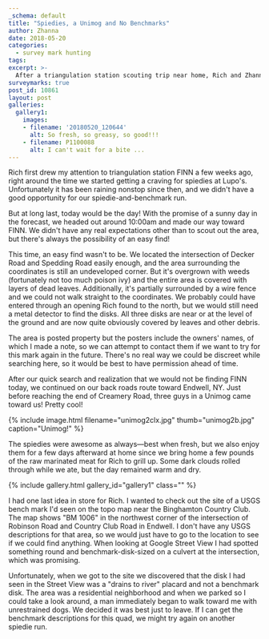 ```yaml
---
_schema: default
title: "Spiedies, a Unimog and No Benchmarks"
author: Zhanna
date: 2018-05-20
categories:
  - survey mark hunting
tags:
excerpt: >-
  After a triangulation station scouting trip near home, Rich and Zhanna head north to New York for Lupo's famous spiedies!
surveymarks: true
post_id: 10861
layout: post
galleries:
  gallery1:
    images:
    - filename: '20180520_120644'
      alt: So fresh, so greasy, so good!!!
    - filename: P1100088
      alt: I can't wait for a bite ...                              
---
```


Rich first drew my attention to triangulation station FINN a few weeks ago, right around the time we started getting a craving for spiedies at Lupo's. Unfortunately it has been raining nonstop since then, and we didn't have a good opportunity for our spiedie-and-benchmark run. 

But at long last, today would be the day! With the promise of a sunny day in the forecast, we headed out around 10:00am and made our way toward FINN. We didn't have any real expectations other than to scout out the area, but there's always the possibility of an easy find!

This time, an easy find wasn't to be. We located the intersection of Decker Road and Spedding Road easily enough, and the area surrounding the coordinates is still an undeveloped corner. But it's overgrown with weeds (fortunately not too much poison ivy) and the entire area is covered with layers of dead leaves. Additionally, it's partially surrounded by a wire fence and we could not walk straight to the coordinates. We probably could have entered through an opening Rich found to the north, but we would still need a metal detector to find the disks. All three disks are near or at the level of the ground and are now quite obviously covered by leaves and other debris.

The area is posted property but the posters include the owners' names, of which I made a note, so we can attempt to contact them if we want to try for this mark again in the future. There's no real way we could be discreet while searching here, so it would be best to have permission ahead of time.

After our quick search and realization that we would not be finding FINN today, we continued on our back roads route toward Endwell, NY. Just before reaching the end of Creamery Road, three guys in a Unimog came toward us! Pretty cool!

{% include image.html filename="unimog2clx.jpg" thumb="unimog2b.jpg" caption="Unimog!" %}

The spiedies were awesome as always—best when fresh, but we also enjoy them for a few days afterward at home since we bring home a few pounds of the raw marinated meat for Rich to grill up. Some dark clouds rolled through while we ate, but the day remained warm and dry. 

{% include gallery.html gallery_id="gallery1" class="" %}

I had one last idea in store for Rich. I wanted to check out the site of a USGS bench mark I'd seen on the topo map near the Binghamton Country Club. The map shows "BM 1006" in the northwest corner of the intersection of Robinson Road and Country Club Road in Endwell. I don't have any USGS descriptions for that area, so we would just have to go to the location to see if we could find anything. When looking at Google Street View I had spotted something round and benchmark-disk-sized on a culvert at the intersection, which was promising.

Unfortunately, when we got to the site we discovered that the disk I had seen in the Street View was a "drains to river" placard and not a benchmark disk. The area was a residential neighborhood and when we parked so I could take a look around, a man immediately began to walk toward me with unrestrained dogs. We decided it was best just to leave. If I can get the benchmark descriptions for this quad, we might try again on another spiedie run.
